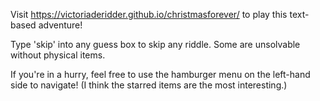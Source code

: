 Visit https://victoriaderidder.github.io/christmasforever/ to play this text-based adventure!

Type 'skip' into any guess box to skip any riddle. Some are unsolvable without physical items.

If you're in a hurry, feel free to use the hamburger menu on the left-hand side to navigate! (I think the starred items are the most interesting.)
